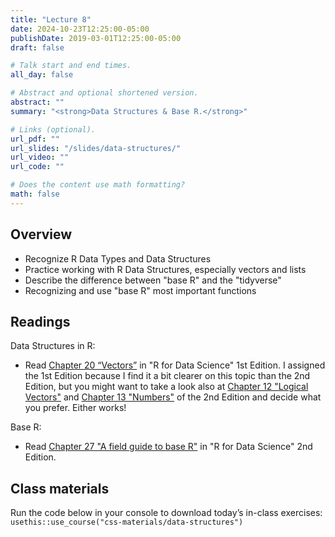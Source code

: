 ```yaml
---
title: "Lecture 8"
date: 2024-10-23T12:25:00-05:00
publishDate: 2019-03-01T12:25:00-05:00
draft: false

# Talk start and end times.
all_day: false

# Abstract and optional shortened version.
abstract: ""
summary: "<strong>Data Structures & Base R.</strong>"

# Links (optional).
url_pdf: ""
url_slides: "/slides/data-structures/"
url_video: ""
url_code: ""

# Does the content use math formatting?
math: false
---
```





<!--
FALL 2024: there is room to add more base R here 
resources on this:
Our course book 2nd edition (chapter on this)
This one https://bookdown.org/pdr_higgins/rmrwr/the-basics-of-base-r.html
-->


## Overview

* Recognize R Data Types and Data Structures
* Practice working with R Data Structures, especially vectors and lists
* Describe the difference between "base R" and the "tidyverse"
* Recognizing and use "base R" most important functions


## Readings

Data Structures in R:
* Read [Chapter 20 “Vectors”](https://r4ds.had.co.nz/vectors.html) in "R for Data Science" 1st Edition. I assigned the 1st Edition because I find it a bit clearer on this topic than the 2nd Edition, but you might want to take a look also at [Chapter 12 "Logical Vectors"](https://r4ds.hadley.nz/logicals) and [Chapter 13 "Numbers"](https://r4ds.hadley.nz/numbers) of the 2nd Edition and decide what you prefer. Either works!

Base R:
* Read [Chapter 27 "A field guide to base R"](https://r4ds.hadley.nz/base-r) in "R for Data Science" 2nd Edition.


## Class materials

Run the code below in your console to download today’s in-class exercises: `usethis::use_course("css-materials/data-structures")`

<!--
In-class materials (exercises and code) will be posted here shortly before class.
-->

